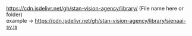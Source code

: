 https://cdn.jsdelivr.net/gh/stan-vision-agency/library/ (File name here or folder)
<br>
example -> https://cdn.jsdelivr.net/gh/stan-vision-agency/library/sienaai-sv.js 

